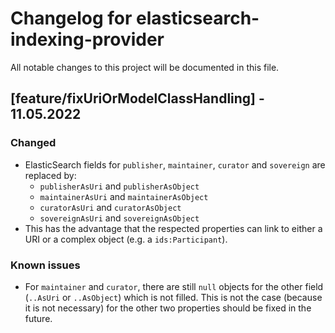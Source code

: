 # Changelog for elasticsearch-indexing-provider
All notable changes to this project will be documented in this file.

## [feature/fixUriOrModelClassHandling] - 11.05.2022
### Changed
- ElasticSearch fields for `publisher`, `maintainer`, `curator` and `sovereign` are replaced by:
  - `publisherAsUri` and `publisherAsObject`
  - `maintainerAsUri` and `maintainerAsObject`
  - `curatorAsUri` and `curatorAsObject`
  - `sovereignAsUri` and `sovereignAsObject`
- This has the advantage that the respected properties can link to either a URI or a complex object (e.g. a `ids:Participant`).

### Known issues
- For `maintainer` and `curator`, there are still `null` objects for the other field (`..AsUri` or `..AsObject`) which is not filled. This is not the case (because it is not necessary) for the other two properties should be fixed in the future.